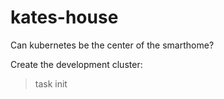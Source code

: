 # kates-house

Can kubernetes be the center of the smarthome?


Create the development cluster:

> task init